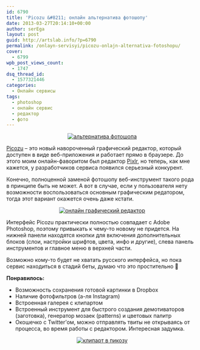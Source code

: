 ```yaml
---
id: 6790
title: 'Picozu &#8211; онлайн альтернатива фотошопу'
date: 2013-03-27T20:14:10+00:00
author: serEga
layout: post
guid: http://artslab.info/?p=6790
permalink: /onlayn-servisyi/picozu-onlajn-alternativa-fotoshopu/
cover:
  - 6799
wpb_post_views_count:
  - 1747
dsq_thread_id:
  - 1577321446
categories:
  - Онлайн сервисы
tags:
  - photoshop
  - онлайн сервис
  - редактор
  - фото
---
```

<center>
  <a href="http://googledrive.com/host/0B9lHVSSSdxdxd0hjdUdmRzY3Tjg/onlain_redaktor.jpg"><img src="http://googledrive.com/host/0B9lHVSSSdxdxd0hjdUdmRzY3Tjg/onlain_redaktor-300x153.jpg" alt="альтернатива фотошопа" class="aligncenter size-medium wp-image-6796" srcset="http://googledrive.com/host/0B9lHVSSSdxdxd0hjdUdmRzY3Tjg/onlain_redaktor-300x153.jpg 300w, http://googledrive.com/host/0B9lHVSSSdxdxd0hjdUdmRzY3Tjg/onlain_redaktor-1024x525.jpg 1024w, http://googledrive.com/host/0B9lHVSSSdxdxd0hjdUdmRzY3Tjg/onlain_redaktor.jpg 1134w" sizes="(max-width: 300px) 100vw, 300px" /></a>
</center>

[Picozu](http://www.picozu.com/editor) &#8211; это новый навороченный графический редактор, который доступен в виде веб-приложения и работает прямо в браузере. До этого моим онлайн-фаворитом был редактор [Pixlr](http://artslab.info/podborki/onlayn-redaktoryi-fotografiy/ "Онлайн редакторы фотографий"), но теперь, как мне кажется, у разработчиков сервиса появился серьезный конкурент.

<!--more-->

Конечно, полноценной заменой фотошопу веб-инструмент такого рода в принципе быть не может. А вот в случае, если у пользователя нету возможности воспользоваться основным графическим редатором, тогда этот вариант окажется очень даже кстати.

<center>
  <a href="http://googledrive.com/host/0B9lHVSSSdxdxd0hjdUdmRzY3Tjg/picozu_editor.jpg"><img src="http://googledrive.com/host/0B9lHVSSSdxdxd0hjdUdmRzY3Tjg/picozu_editor-300x211.jpg" alt="онлайн графический редактор" class="aligncenter size-medium wp-image-6791" srcset="http://googledrive.com/host/0B9lHVSSSdxdxd0hjdUdmRzY3Tjg/picozu_editor-300x211.jpg 300w, http://googledrive.com/host/0B9lHVSSSdxdxd0hjdUdmRzY3Tjg/picozu_editor.jpg 896w" sizes="(max-width: 300px) 100vw, 300px" /></a>
</center>

Интерфейс Picozu практически полностью совпадает с Adobe Photoshop, поэтому привыкать к чему-то новому не придется. На нижней панели находятся кнопки для включения дополнительных блоков (слои, настройки шрифтов, цвета, инфо и другие), слева панель инструментов и главное меню в верхней части.

Возможно кому-то будет не хватать русского интерфейса, но пока сервис находиться в стадий беты, думаю что это простительно 🙂

**Понравилось:**

  * Возможность сохранения готовой картинки в Dropbox
  * Наличие фотофильтров (а-ля Instagram)
  * Встроенная галерея с клипартом
  * Встроенный инструмент для быстрого создания демотиваторов (заготовка), генератор мозаек (patterns) и цветовых палитр
  * Окошечко с Twitter&#8217;ом, можно отправлять твиты не открываясь от процесса, во время работы с редактором. Интересная задумка.

<center>
  <a href="http://googledrive.com/host/0B9lHVSSSdxdxd0hjdUdmRzY3Tjg/galereya_cliparta.jpg"><img src="http://googledrive.com/host/0B9lHVSSSdxdxd0hjdUdmRzY3Tjg/galereya_cliparta-300x124.jpg" alt="клипарт в пикозу" class="aligncenter size-medium wp-image-6795" srcset="http://googledrive.com/host/0B9lHVSSSdxdxd0hjdUdmRzY3Tjg/galereya_cliparta-300x124.jpg 300w, http://googledrive.com/host/0B9lHVSSSdxdxd0hjdUdmRzY3Tjg/galereya_cliparta-1024x425.jpg 1024w, http://googledrive.com/host/0B9lHVSSSdxdxd0hjdUdmRzY3Tjg/galereya_cliparta.jpg 1456w" sizes="(max-width: 300px) 100vw, 300px" /></a>
</center>